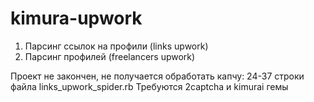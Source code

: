 # kimura-upwork

1. Парсинг ссылок на профили (links upwork)
2. Парсинг профилей (freelancers upwork)

Проект не закончен, не получается обработать капчу: 24-37 строки файла links_upwork_spider.rb
Требуются 2captcha и kimurai гемы
